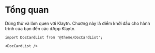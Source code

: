 # Tổng quan

Dùng thử và làm quen với Klaytn. Chương này là điểm khởi đầu cho hành trình của bạn đến các dApp Klaytn.

```mdx-code-block
import DocCardList from '@theme/DocCardList';

<DocCardList />
```
